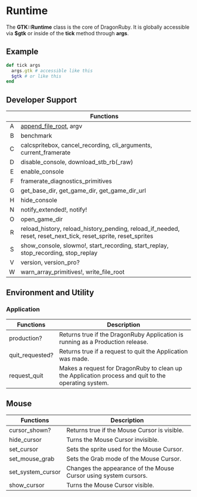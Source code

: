 # Runtime

The **GTK::Runtime** class is the core of DragonRuby. It is globally accessible via **$gtk** or inside of the **tick** method through **args**.

## Example

```ruby
def tick args
  args.gtk # accessible like this
  $gtk # or like this
end
```

## Developer Support

|| Functions |
|:---:|---|
| A | [append_file_root](/docs/runtime/append_file_root.md), argv |
| B | benchmark |
| C | calcspritebox, cancel_recording, cli_arguments, current_framerate |
| D | disable_console, download_stb_rb(_raw) |
| E | enable_console |
| F | framerate_diagnostics_primitives |
| G | get_base_dir, get_game_dir, get_game_dir_url |
| H | hide_console |
| N | notify_extended!, notify! |
| O | open_game_dir |
| R | reload_history, reload_history_pending, reload_if_needed, reset, reset_next_tick, reset_sprite, reset_sprites |
| S | show_console, slowmo!, start_recording, start_replay, stop_recording, stop_replay |
| V | version, version_pro? |
| W | warn_array_primitives!, write_file_root |


## Environment and Utility

### Application

| Functions | Description |
|---|---|
|	production?	|	Returns true if the DragonRuby Application is running as a Production release.	|
|	quit_requested?	|	Returns true if a request to quit the Application was made.	|
|	request_quit	|	Makes a request for DragonRuby to clean up the Application process and quit to the operating system.	|

## Mouse

| Functions | Description |
|---|---|
|	cursor_shown?	|	Returns true if the Mouse Cursor is visible.	|
|	hide_cursor	|	Turns the Mouse Cursor invisible.	|
|	set_cursor	|	Sets the sprite used for the Mouse Cursor.	|
|	set_mouse_grab	|	Sets the Grab mode of the Mouse Cursor.	|
|	set_system_cursor	|	Changes the appearance of the Mouse Cursor using system cursors.	|
|	show_cursor	|	Turns the Mouse Cursor visible.	|



